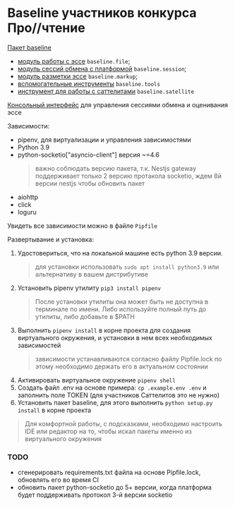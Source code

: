 # Baseline участников конкурса Про//чтение

[Пакет baseline](/docs/baseline.md)
- [модуль работы с эссе](/docs/epicrisis.md) `baseline.file`;
- [модуль сессий обмена с платформой](/docs/session.md) `baseline.session`;
- [модуль разметки эссе](/docs/markup.md) `baseline.markup`;
- [вспомогательные инструменты](/docs/tools.md) `baseline.tools`
- [инструмент для работы с саттелитами](/docs/satellite.md) `baseline.satellite`

[Консольный интерфейс](/docs/cli.md) для управления сессиями обмена и оценивания эссе

Зависимости:
  - pipenv, для виртуализации и управления зависимостями
  - Python 3.9
  - python-socketio["asyncio-client"] версия ~=4.6
    > важно соблюдать версию пакета, т.к. Nestjs gateway поддерживает только 2 версию протакола socketio, ждем 8й версии nestjs чтобы обновить пакет 
  - aiohttp
  - click
  - loguru

Увидеть все зависимости можно в файле `Pipfile`

Развертывание и установка:
1) Удостовериться, что на локальной машине есть python 3.9 версии.
    > для установки использовать `sudo apt install python3.9` или альтернативу в вашем дистрибутиве
2) Установить pipenv утилиту `pip3 install pipenv`
    > После установки утилиты она может быть не доступна в терминале по имени. 
    > Либо используйте полный путь до утилиты, либо добавьте в $PATH
3) Выполнить `pipenv install` в корне проекта для создания виртуального окружения, и установки в нем всех необходимых зависимостей
    > зависимости устанавливаются согласно файлу Pipfile.lock по этому необходимо держать его в актуальном состоянии
4) Активировать виртуальное окружение `pipenv shell`
5) Создать файл .env на основе примера: `cp .example.env .env` и заполнить поле TOKEN (для участников Саттелитов это не нужно) 
6) Установить пакет baseline, для этого выполнить `python setup.py install` в корне проекта   

> Для комфортной работы, с подсказками, необходимо настроить IDE или редактор на то, чтобы искал пакеты именно из виртуального окружения

### TODO
- сгенерировать requirements.txt файла на основе Pipfile.lock, обновлять его во время CI
- обновить пакет python-socketio до 5+ версии, когда платформа будет поддерживать протокол 3-й версии socketio